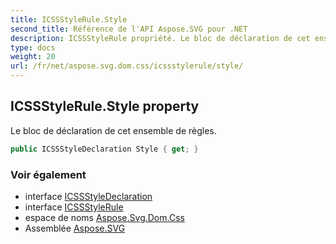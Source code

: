 ```yaml
---
title: ICSSStyleRule.Style
second_title: Référence de l'API Aspose.SVG pour .NET
description: ICSSStyleRule propriété. Le bloc de déclaration de cet ensemble de règles.
type: docs
weight: 20
url: /fr/net/aspose.svg.dom.css/icssstylerule/style/
---
```

## ICSSStyleRule.Style property

Le bloc de déclaration de cet ensemble de règles.

```csharp
public ICSSStyleDeclaration Style { get; }
```

### Voir également

* interface [ICSSStyleDeclaration](../../icssstyledeclaration/)
* interface [ICSSStyleRule](../)
* espace de noms [Aspose.Svg.Dom.Css](../../icssstylerule/)
* Assemblée [Aspose.SVG](../../../)


